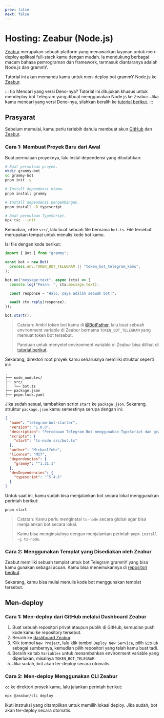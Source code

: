 ```yaml
---
prev: false
next: false
---
```


# Hosting: Zeabur (Node.js)

[Zeabur](https://zeabur.com) merupakan sebuah platform yang menawarkan layanan untuk men-deploy aplikasi full-stack kamu dengan mudah.
Ia mendukung berbagai macam bahasa pemrograman dan framework, termasuk diantaranya adalah Node.js dan grammY.

Tutorial ini akan memandu kamu untuk men-deploy bot grammY Node.js ke [Zeabur](https://zeabur.com).

::: tip Mencari yang versi Deno-nya?
Tutorial ini ditujukan khusus untuk mendeploy bot Telegram yang dibuat menggunakan Node.js ke Zeabur.
Jika kamu mencari yang versi Deno-nya, silahkan beralih ke [tutorial berikut](./zeabur-deno).
:::

## Prasyarat

Sebelum memulai, kamu perlu terlebih dahulu membuat akun [GitHub](https://github.com) dan [Zeabur](https://zeabur.com).

### Cara 1: Membuat Proyek Baru dari Awal

Buat permulaan proyeknya, lalu instal dependensi yang dibutuhkan:

```sh
# Buat permulaan proyek.
mkdir grammy-bot
cd grammy-bot
pnpm init -y

# Install dependensi utama.
pnpm install grammy

# Install dependensi pengembangan.
pnpm install -D typescript

# Buat permulaan TypeScript.
npx tsc --init
```

Kemudian, `cd` ke `src/`, lalu buat sebuah file bernama `bot.ts`.
File tersebut merupakan tempat untuk menulis kode bot kamu.

Isi file dengan kode berikut:

```ts
import { Bot } from "grammy";

const bot = new Bot(
  process.env.TOKEN_BOT_TELEGRAM || "token_bot_telegram_kamu",
);

bot.on("message:text", async (ctx) => {
  console.log("Pesan: ", ctx.message.text);

  const response = "Halo, saya adalah sebuah bot!";

  await ctx.reply(response);
});

bot.start();
```

> Catatan: Ambil token bot kamu di [@BotFather](https://t.me/BotFather), lalu buat sebuah environment variable di Zeabur bernama `TOKEN_BOT_TELEGRAM` yang memuat token bot tersebut.
>
> Panduan untuk menyetel environment variable di Zeabur bisa dilihat di [tutorial berikut](https://zeabur.com/docs/deploy/variables).

Sekarang, direktori root proyek kamu seharusnya memiliki struktur seperti ini:

```asciiart:no-line-numbers
.
├── node_modules/
├── src/
│   └── bot.ts
├── package.json
├── pnpm-lock.yaml
```

Jika sudah sesuai, tambahkan script `start` ke `package.json`.
Sekarang, struktur `package.json` kamu semestinya serupa dengan ini:

```json
{
  "name": "telegram-bot-starter",
  "version": "1.0.0",
  "description": "Percobaan Telegram Bot menggunakan TypeScript dan grammY",
  "scripts": {
    "start": "ts-node src/bot.ts"
  },
  "author": "MichaelYuhe",
  "license": "MIT",
  "dependencies": {
    "grammy": "^1.21.1"
  },
  "devDependencies": {
    "typescript": "^5.4.5"
  }
}
```

Untuk saat ini, kamu sudah bisa menjalankan bot secara lokal menggunakan perintah berikut:

```sh
pnpm start
```

> Catatan: Kamu perlu menginstal `ts-node` secara global agar bisa menjalankan bot secara lokal.
>
> Kamu bisa menginstalnya dengan menjalankan perintah `pnpm install -g ts-node`.

### Cara 2: Menggunakan Templat yang Disediakan oleh Zeabur

Zeabut memiliki sebuah templat untuk bot Telegram grammY yang bisa kamu gunakan sebagai acuan.
Kamu bisa menemukannya di [repositori berikut](https://github.com/zeabur/telegram-bot-starter).

Sekarang, kamu bisa mulai menulis kode bot menggunakan templat tersebut.

## Men-deploy

### Cara 1: Men-deploy dari GitHub melalui Dashboard Zeabur

1. Buat sebuah repositori privat ataupun publik di GitHub, kemudian push kode kamu ke repository tersebut.
2. Beralih ke [dashboard Zeabur](https://dash.zeabur.com).
3. Klik tombol `New Project`, lalu klik tombol `Deploy New Service`, pilih `GitHub` sebagai sumbernya, kemudian pilih repositori yang telah kamu buat tadi.
4. Beralih ke tab `Variables` untuk menambahkan environment variable yang diperlukan, misalnya `TOKEN_BOT_TELEGRAM`.
5. Jika sudah, bot akan ter-deploy secara otomatis.

### Cara 2: Men-deploy Menggunakan CLI Zeabur

`cd` ke direktori proyek kamu, lalu jalankan perintah berikut:

```sh
npx @zeabur/cli deploy
```

Ikuti instruksi yang ditampilkan untuk memilih lokasi deploy.
Jika sudah, bot akan ter-deploy secara otomatis.
